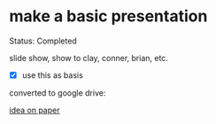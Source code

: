 # make a basic presentation

Status: Completed

slide show, show to clay, conner, brian, etc.

- [x]  use this as basis

[](https://lucid.app/documents/embeddedchart/88336668-f2a0-420f-8b4c-5095a208917c)

converted to google drive: 

[idea on paper](https://docs.google.com/presentation/d/1c2rsL1adEkVedT_NfWDtfEQr-4_igQlV_1yipdInCzs/edit?usp=drivesdk)